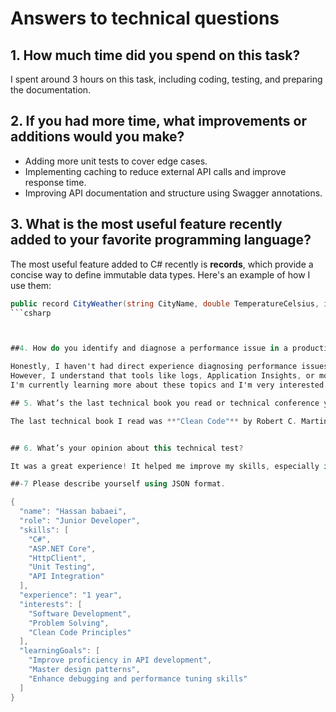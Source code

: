 # Answers to technical questions
## 1. How much time did you spend on this task?
I spent around 3 hours on this task, including coding, testing, and preparing the documentation.

## 2. If you had more time, what improvements or additions would you make?
- Adding more unit tests to cover edge cases.
- Implementing caching to reduce external API calls and improve response time.
- Improving API documentation and structure using Swagger annotations.

## 3. What is the most useful feature recently added to your favorite programming language?
The most useful feature added to C# recently is **records**, which provide a concise way to define immutable data types. Here's an example of how I use them:
```csharp
public record CityWeather(string CityName, double TemperatureCelsius, int Humidity);
```csharp



##4. How do you identify and diagnose a performance issue in a production environment? Have you done this before?

Honestly, I haven't had direct experience diagnosing performance issues in a production environment yet, as I’ve mostly worked on smaller projects or in development environments.  
However, I understand that tools like logs, Application Insights, or monitoring services can help identify where the application slows down or where there's high system load.  
I'm currently learning more about these topics and I'm very interested in gaining real-world experience with them.

## 5. What’s the last technical book you read or technical conference you attended? What did you learn from it?

The last technical book I read was **"Clean Code"** by Robert C. Martin. It helped me improve my coding practices by emphasizing the importance of writing **readable**, **maintainable**, and **well-structured** code.


## 6. What’s your opinion about this technical test?

It was a great experience! It helped me improve my skills, especially in using `HttpClient` more effectively. I learned how to work with APIs and handle data retrieval and processing more efficiently.

##-7 Please describe yourself using JSON format.

{
  "name": "Hassan babaei",
  "role": "Junior Developer",
  "skills": [
    "C#",
    "ASP.NET Core",
    "HttpClient",
    "Unit Testing",
    "API Integration"
  ],
  "experience": "1 year",
  "interests": [
    "Software Development",
    "Problem Solving",
    "Clean Code Principles"
  ],
  "learningGoals": [
    "Improve proficiency in API development",
    "Master design patterns",
    "Enhance debugging and performance tuning skills"
  ]
}



